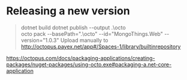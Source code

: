 # Releasing a new version
> dotnet build
> dotnet publish --output .\octo\
> octo pack --basePath=".\octo\" --id="MongoThings.Web" --version="1.0.3"
Upload manually to http://octopus.payex.net/app#/Spaces-1/library/builtinrepository

https://octopus.com/docs/packaging-applications/creating-packages/nuget-packages/using-octo.exe#packaging-a.net-core-application